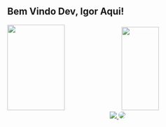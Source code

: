 ## Bem Vindo Dev, Igor Aqui!

<div>
  
  <img width="51%" height="195px" src="https://github-readme-stats.vercel.app/api?username=IgorCouto2004&show_icons=true&theme=great-gatsby&include_all_commits=true&count_private=true"/>
  <img width="41%" height="190px" src="https://github-readme-stats.vercel.app/api/top-langs/?username=IgorCouto2004&layout=compact&langs_count=16&theme=great-gatsby"/>
</div>

<div align="center"> 
  <a href = "mailto:igorc1505@gmail.com">
    <img src="https://img.shields.io/badge/Gmail-333333?style=for-the-badge&logo=gmail&logoColor=red" />
  </a>
  <a href="https://www.linkedin.com/in/igor-couto-861234256/" target="_blank">
    <img src="https://img.shields.io/badge/-LinkedIn-%230077B5?style=for-the-badge&logo=linkedin&logoColor=white" style="border-radius: 30px" target="_blank">
  </a> 
</div>
 
